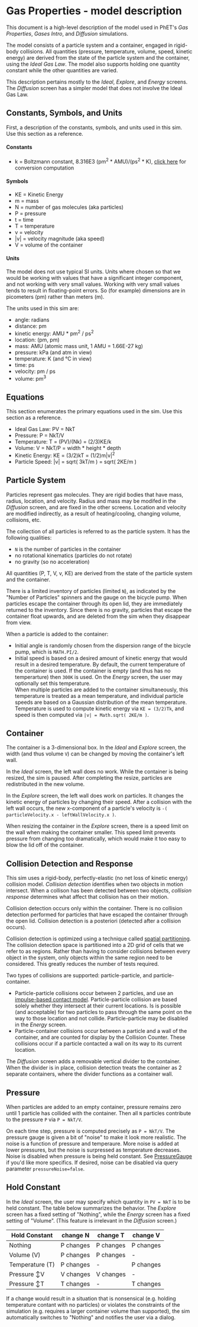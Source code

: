 # Gas Properties - model description

This document is a high-level description of the model used in PhET's _Gas Properties_, _Gases Intro_, and _Diffusion_
simulations.

The model consists of a particle system and a container, engaged in rigid-body collisions.  All quantities (pressure, 
temperature, volume, speed, kinetic energy) are derived from the state of the particle system and the container, using 
the _Ideal Gas Law_.  The model also supports holding one quantity constant while the other quantities are varied.

This description pertains mostly to the _Ideal_, _Explore_, and _Energy_ screens. The _Diffusion_ screen has a simpler
model that does not involve the Ideal Gas Law.

## Constants, Symbols, and Units

First, a description of the constants, symbols, and units used in this sim. Use this section as a reference.

#### Constants

* k = Boltzmann constant, 8.316E3 (pm<sup>2</sup> * AMU)/(ps<sup>2</sup> * K), 
[click here](https://github.com/phetsims/gas-properties/blob/master/doc/images/boltzmann-conversion.png) 
for conversion computation

#### Symbols

* KE = Kinetic Energy
* m = mass
* N = number of gas molecules (aka particles)
* P = pressure
* t = time
* T = temperature
* v = velocity
* |v| = velocity magnitude (aka speed)
* V = volume of the container

#### Units

The model does not use typical SI units. Units where chosen so that we would be working with values that have a 
significant integer component, and not working with very small values.  Working with very small values tends to 
result in floating-point errors. So (for example) dimensions are in picometers (pm) rather than meters (m).

The units used in this sim are:
* angle: radians
* distance: pm
* kinetic energy: AMU * pm<sup>2</sup> / ps<sup>2</sup>
* location: (pm, pm)
* mass: AMU (atomic mass unit, 1 AMU = 1.66E-27 kg)
* pressure: kPa (and atm in view)
* temperature: K (and °C in view)
* time: ps
* velocity: pm / ps
* volume: pm<sup>3</sup>

## Equations

This section enumerates the primary equations used in the sim. Use this section as a reference.

* Ideal Gas Law: PV = NkT  
* Pressure: P = NkT/V
* Temperature: T = (PV)/(Nk) = (2/3)KE/k
* Volume: V = NkT/P = width * height * depth
* Kinetic Energy: KE = (3/2)kT = (1/2)m|v|<sup>2</sup>
* Particle Speed: |v| = sqrt( 3kT/m ) = sqrt( 2KE/m )

##  Particle System

Particles represent gas molecules. They are rigid bodies that have mass, radius, location, and velocity. Radius
and mass may be modifed in the _Diffusion_ screen, and are fixed in the other screens.  Location and velocity 
are modified indirectly, as a result of heating/cooling, changing volume, collisions, etc.
   
The collection of all particles is referred to as the particle system. It has the following qualities:
* `N` is the number of particles in the container
* no rotational kinematics (particles do not rotate)
* no gravity (so no acceleration)

All quantities (P, T, V, v, KE) are derived from the state of the particle system and the container.

There is a limited inventory of particles (limited `N`), as indicated by the "Number of Particles" spinners and 
the gauge on the bicycle pump. When particles escape the container through its open lid, they are immediately 
returned to the inventory. Since there is no gravity, particles that escape the container float upwards, and 
are deleted from the sim when they disappear from view.

When a particle is added to the container:
* Initial angle is randomly chosen from the dispersion
range of the bicycle pump, which is `MATH.PI/2`.  
* Initial speed is based on a desired amount of kinetic energy that would result in a desired
temperature. By default, the current temperature of the container is used.  If the container is empty (and thus has 
no temperarture) then `300K` is used. On the _Energy_ screen, the user may optionally set this temperature.   
When multiple particles are added to the container simultaneously, this temperature is treated as a mean temperature, 
and individual particle speeds are based on a Gaussian distribution of the mean temperature.  Temperature is used
to compute kinetic energy via `KE = (3/2)Tk`, and speed is then computed via `|v| = Math.sqrt( 2KE/m )`.

## Container

The container is a 3-dimensional box. In the _Ideal_ and _Explore_ screen, the width (and thus volume `V`) 
can be changed by moving the container's left wall.

In the _Ideal_ screen, the left wall does no work. While the container is being resized, the sim is paused. 
After completing the resize, particles are redistributed in the new volume.

In the _Explore_ screen, the left wall does work on particles. It changes the kinetic energy of particles
by changing their speed. After a collision with the left wall occurs, the new x-component of a particle's 
velocity is `-( particleVelocity.x - leftWallVelocity.x )`.

When resizing the container in the _Explore_ screen, there is a speed limit on the wall when making
the container smaller.  This speed limit prevents pressure from changing too dramatically, 
which would make it too easy to blow the lid off of the container.

## Collision Detection and Response

This sim uses a rigid-body, perfectly-elastic (no net loss of kinetic energy) collision model.
_Collision detection_ identifies when two objects in motion intersect. When a collison has been 
detected between two objects, _collision response_ determines what affect that collision has on their motion.   

Collision detection occurs only within the container. There is no collision detection performed for particles
that have escaped the container through the open lid. Collision detection is a posteriori (detected after a
collision occurs).

Collision detection is optimized using a technique called [spatial partitioning](https://en.wikipedia.org/wiki/Space_partitioning). The collision detection
space is partitioned into a 2D grid of cells that we refer to as regions. Rather than having to consider 
collisions between every object in the system, only objects within the same region need to be considered.
This greatly reduces the number of tests required.

Two types of collisions are supported: particle-particle, and particle-container. 
* Particle-particle collisions
occur between 2 particles, and use an [impulse-based contact model](https://en.wikipedia.org/wiki/Collision_response#Impulse-based_contact_model). Particle-particle
collision are based solely whether they intersect at their current locations. Is is possible (and acceptable)
for two particles to pass through the same point on the way to those location and not collide. 
Particle-particle may be disabled in the _Energy_ screen.  
* Particle-container collisions occur between a particle and a wall of the container, 
and are counted for display by the Collision Counter.  These collisions occur if a particle contacted a wall
on its way to its current location.

The _Diffusion_ screen adds a removable vertical divider to the container.  When the divider is in place,
collision detection treats the container as 2 separate containers, where the divider functions as 
a container wall.

## Pressure

When particles are added to an empty container, pressure remains zero until 1 particle has collided with
the container. Then all `N` particles contribute to the pressure `P` via `P = NkT/V`.

On each time step, pressure is computed precisely as `P = NkT/V`.  The pressure gauge is given a bit of 
"noise" to make it look more realistic.  The noise is a function of pressure and temperaure. More noise 
is added at lower pressures, but the noise is surpressed as temperature decreases. Noise is disabled 
when pressure is being held constant.
See [PressureGauge](https://github.com/phetsims/gas-properties/blob/master/js/common/model/PressureGauge.js)
if you'd like more specifics. If desired, noise can be disabled via query parameter `pressureNoise=false`.

## Hold Constant

In the _Ideal_ screen, the user may specify which quantity in `PV = NkT` is to be held 
constant.  The table below summarizes the behavior.  The _Explore_ screen has a fixed setting of "Nothing", while
the _Energy_ screen has a fixed setting of "Volume".  (This feature is irrelevant in the _Diffusion_ screen.) 

| Hold Constant | change N | change T  | change V |
| --- | --- | --- | --- |
| Nothing | P changes | P changes | P changes |
| Volume (V) | P changes | P changes | - |
| Temperature (T) | P changes | - | P changes |
| Pressure ↕V | V changes | V changes | - |
| Pressure ↕T | T changes | - | T changes |

If a change would result in a situation that is nonsensical (e.g. holding temperature contant with no particles)
or violates the constraints of the simulation (e.g. requires a larger container volume than supported),
the sim automatically switches to "Nothing" and notifies the user via a dialog.

